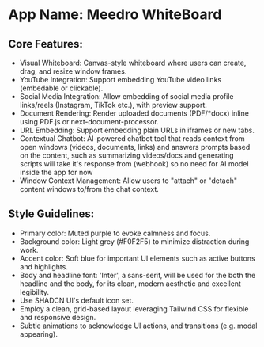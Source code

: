 # **App Name**: Meedro WhiteBoard

## Core Features:

- Visual Whiteboard: Canvas-style whiteboard where users can create, drag, and resize window frames.
- YouTube Integration: Support embedding YouTube video links (embedable or clickable).
- Social Media Integration: Allow embedding of social media profile links/reels (Instagram, TikTok etc.), with preview support.
- Document Rendering: Render uploaded documents (PDF/*docx) inline using PDF.js or next-document-processor.
- URL Embedding: Support embedding plain URLs in iframes or new tabs.
- Contextual Chatbot: AI-powered chatbot tool that reads context from open windows (videos, documents, links) and answers prompts based on the content, such as summarizing videos/docs and generating scripts will take it's response from (webhook) so no need for AI model inside the app for now
- Window Context Management: Allow users to "attach" or "detach" content windows to/from the chat context.

## Style Guidelines:

- Primary color: Muted purple to evoke calmness and focus.
- Background color: Light grey (#F0F2F5) to minimize distraction during work.
- Accent color: Soft blue for important UI elements such as active buttons and highlights.
- Body and headline font: 'Inter', a sans-serif, will be used for the both the headline and the body, for its clean, modern aesthetic and excellent legibility.
- Use SHADCN UI's default icon set.
- Employ a clean, grid-based layout leveraging Tailwind CSS for flexible and responsive design.
- Subtle animations to acknowledge UI actions, and transitions (e.g. modal appearing).